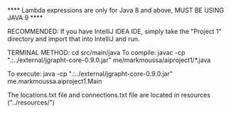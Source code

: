 **** Lambda expressions are only for Java 8 and above, MUST BE USING JAVA 9 ****

RECOMMENDED:
If you have IntelliJ IDEA IDE, simply take the "Project 1" directory and import that into IntelliJ and run.

TERMINAL METHOD:
cd src/main/java
To compile:
javac -cp ".:../external/jgrapht-core-0.9.0.jar" me/markmoussa/aiproject1/*.java

To execute:
java -cp ".:../external/jgrapht-core-0.9.0.jar" me.markmoussa.aiproject1.Main

The locations.txt file and connections.txt file are located in resources ("../resources/<FILE NAME>")
